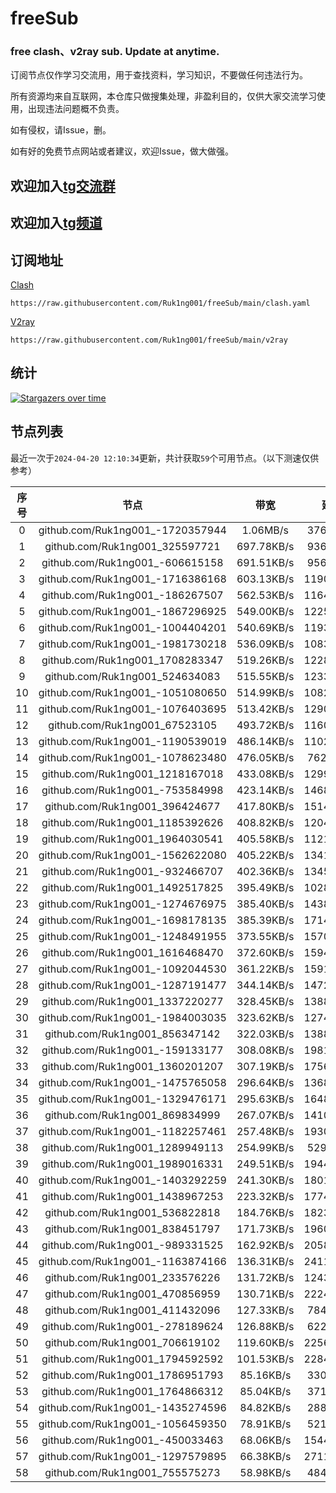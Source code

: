 # freeSub
### free clash、v2ray sub. Update at anytime.

订阅节点仅作学习交流用，用于查找资料，学习知识，不要做任何违法行为。

所有资源均来自互联网，本仓库只做搜集处理，非盈利目的，仅供大家交流学习使用，出现违法问题概不负责。

如有侵权，请Issue，删。

如有好的免费节点网站或者建议，欢迎Issue，做大做强。

## 欢迎加入[tg交流群](https://t.me/+-e-b04EE5Cw2NmU1)
## 欢迎加入[tg频道](https://t.me/Ruk1ng001)

## 订阅地址
[Clash](https://raw.githubusercontent.com/Ruk1ng001/freeSub/main/clash.yaml)
```
https://raw.githubusercontent.com/Ruk1ng001/freeSub/main/clash.yaml
```
[V2ray](https://raw.githubusercontent.com/Ruk1ng001/freeSub/main/v2ray)
```
https://raw.githubusercontent.com/Ruk1ng001/freeSub/main/v2ray
```

## 统计

[![Stargazers over time](https://starchart.cc/Ruk1ng001/freeSub.svg)](https://starchart.cc/Ruk1ng001/freeSub)

## 节点列表

最近一次于`2024-04-20 12:10:34`更新，共计获取`59`个可用节点。（以下测速仅供参考）

| 序号 | 节点 | 带宽 | 延迟 |
|:--:|:--:|:--:|:--:|
 | 0 | github.com/Ruk1ng001_-1720357944 | 1.06MB/s | 376.00ms |
 | 1 | github.com/Ruk1ng001_325597721 | 697.78KB/s | 936.00ms |
 | 2 | github.com/Ruk1ng001_-606615158 | 691.51KB/s | 956.00ms |
 | 3 | github.com/Ruk1ng001_-1716386168 | 603.13KB/s | 1190.00ms |
 | 4 | github.com/Ruk1ng001_-186267507 | 562.53KB/s | 1164.00ms |
 | 5 | github.com/Ruk1ng001_-1867296925 | 549.00KB/s | 1225.00ms |
 | 6 | github.com/Ruk1ng001_-1004404201 | 540.69KB/s | 1193.00ms |
 | 7 | github.com/Ruk1ng001_-1981730218 | 536.09KB/s | 1083.00ms |
 | 8 | github.com/Ruk1ng001_1708283347 | 519.26KB/s | 1228.00ms |
 | 9 | github.com/Ruk1ng001_524634083 | 515.55KB/s | 1233.00ms |
 | 10 | github.com/Ruk1ng001_-1051080650 | 514.99KB/s | 1082.00ms |
 | 11 | github.com/Ruk1ng001_-1076403695 | 513.42KB/s | 1290.00ms |
 | 12 | github.com/Ruk1ng001_67523105 | 493.72KB/s | 1160.00ms |
 | 13 | github.com/Ruk1ng001_-1190539019 | 486.14KB/s | 1102.00ms |
 | 14 | github.com/Ruk1ng001_-1078623480 | 476.05KB/s | 762.00ms |
 | 15 | github.com/Ruk1ng001_1218167018 | 433.08KB/s | 1299.00ms |
 | 16 | github.com/Ruk1ng001_-753584998 | 423.14KB/s | 1468.00ms |
 | 17 | github.com/Ruk1ng001_396424677 | 417.80KB/s | 1514.00ms |
 | 18 | github.com/Ruk1ng001_1185392626 | 408.82KB/s | 1204.00ms |
 | 19 | github.com/Ruk1ng001_1964030541 | 405.58KB/s | 1121.00ms |
 | 20 | github.com/Ruk1ng001_-1562622080 | 405.22KB/s | 1341.00ms |
 | 21 | github.com/Ruk1ng001_-932466707 | 402.36KB/s | 1345.00ms |
 | 22 | github.com/Ruk1ng001_1492517825 | 395.49KB/s | 1028.00ms |
 | 23 | github.com/Ruk1ng001_-1274676975 | 385.40KB/s | 1438.00ms |
 | 24 | github.com/Ruk1ng001_-1698178135 | 385.39KB/s | 1714.00ms |
 | 25 | github.com/Ruk1ng001_-1248491955 | 373.55KB/s | 1570.00ms |
 | 26 | github.com/Ruk1ng001_1616468470 | 372.60KB/s | 1594.00ms |
 | 27 | github.com/Ruk1ng001_-1092044530 | 361.22KB/s | 1591.00ms |
 | 28 | github.com/Ruk1ng001_-1287191477 | 344.14KB/s | 1472.00ms |
 | 29 | github.com/Ruk1ng001_1337220277 | 328.45KB/s | 1388.00ms |
 | 30 | github.com/Ruk1ng001_-1984003035 | 323.62KB/s | 1274.00ms |
 | 31 | github.com/Ruk1ng001_856347142 | 322.03KB/s | 1388.00ms |
 | 32 | github.com/Ruk1ng001_-159133177 | 308.08KB/s | 1981.00ms |
 | 33 | github.com/Ruk1ng001_1360201207 | 307.19KB/s | 1756.00ms |
 | 34 | github.com/Ruk1ng001_-1475765058 | 296.64KB/s | 1368.00ms |
 | 35 | github.com/Ruk1ng001_-1329476171 | 295.63KB/s | 1648.00ms |
 | 36 | github.com/Ruk1ng001_869834999 | 267.07KB/s | 1410.00ms |
 | 37 | github.com/Ruk1ng001_-1182257461 | 257.48KB/s | 1930.00ms |
 | 38 | github.com/Ruk1ng001_1289949113 | 254.99KB/s | 529.00ms |
 | 39 | github.com/Ruk1ng001_1989016331 | 249.51KB/s | 1944.00ms |
 | 40 | github.com/Ruk1ng001_-1403292259 | 241.30KB/s | 1801.00ms |
 | 41 | github.com/Ruk1ng001_1438967253 | 223.32KB/s | 1774.00ms |
 | 42 | github.com/Ruk1ng001_536822818 | 184.76KB/s | 1823.00ms |
 | 43 | github.com/Ruk1ng001_838451797 | 171.73KB/s | 1960.00ms |
 | 44 | github.com/Ruk1ng001_-989331525 | 162.92KB/s | 2058.00ms |
 | 45 | github.com/Ruk1ng001_-1163874166 | 136.31KB/s | 2411.00ms |
 | 46 | github.com/Ruk1ng001_233576226 | 131.72KB/s | 1243.00ms |
 | 47 | github.com/Ruk1ng001_470856959 | 130.71KB/s | 2224.00ms |
 | 48 | github.com/Ruk1ng001_411432096 | 127.33KB/s | 784.00ms |
 | 49 | github.com/Ruk1ng001_-278189624 | 126.88KB/s | 622.00ms |
 | 50 | github.com/Ruk1ng001_706619102 | 119.60KB/s | 2256.00ms |
 | 51 | github.com/Ruk1ng001_1794592592 | 101.53KB/s | 2284.00ms |
 | 52 | github.com/Ruk1ng001_1786951793 | 85.16KB/s | 330.00ms |
 | 53 | github.com/Ruk1ng001_1764866312 | 85.04KB/s | 371.00ms |
 | 54 | github.com/Ruk1ng001_-1435274596 | 84.82KB/s | 288.00ms |
 | 55 | github.com/Ruk1ng001_-1056459350 | 78.91KB/s | 521.00ms |
 | 56 | github.com/Ruk1ng001_-450033463 | 68.06KB/s | 1544.00ms |
 | 57 | github.com/Ruk1ng001_-1297579895 | 66.38KB/s | 2711.00ms |
 | 58 | github.com/Ruk1ng001_755575273 | 58.98KB/s | 484.00ms |


